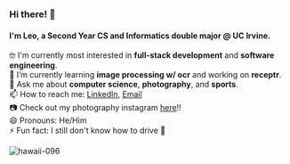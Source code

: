 ### Hi there! 👋  
#### I'm Leo, a Second Year CS and Informatics double major @ UC Irvine.

🤓 I'm currently most interested in **full-stack development** and **software engineering**.  
🌱 I’m currently learning **image processing w/ ocr** and working on **receptr**.  
💬 Ask me about **computer science**, **photography**, and **sports**.  
📫 How to reach me: [LinkedIn](https://www.linkedin.com/in/leonardo-siu/), [Email](mailto:lsiu2@uci.edu)  
📷 Check out my photography instagram [here](https://www.instagram.com/artby.leos/)!!  
😄 Pronouns: He/Him  
⚡ Fun fact: I still don't know how to drive 😬

![hawaii-096](https://github.com/baller7215/baller7215/assets/71797371/9a033426-764b-4382-a731-36df45e4076c)



<!--
**baller7215/baller7215** is a ✨ _special_ ✨ repository because its `README.md` (this file) appears on your GitHub profile.

Here are some ideas to get you started:

- 🔭 I’m currently working on ...
- 🌱 I’m currently learning ...
- 👯 I’m looking to collaborate on ...
- 🤔 I’m looking for help with ...
- 💬 Ask me about ...
- 📫 How to reach me: ...
- 😄 Pronouns: ...
- ⚡ Fun fact: ...
-->
